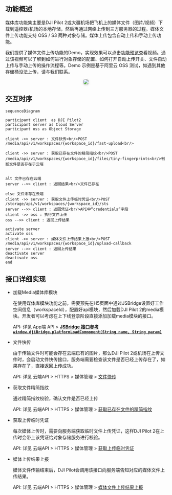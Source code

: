 ## 功能概述

媒体库功能集主要是DJI Pilot 2或大疆机场把飞机上的媒体文件（图片/视频）下载到遥控器/机场的本地存储，然后再通过网络上传到三方服务器的过程。媒体文件上传功能支持 OSS / S3 两种对象存储。媒体上传包含自动上传和手动上传功能。

我们提供了媒体文件上传功能的Demo，实现效果可以点击[功能预览](https://developer.dji.com/doc/cloud-api-tutorial/cn/quick-start/function-display.html#%E5%AA%92%E4%BD%93%E6%96%87%E4%BB%B6%E4%B8%8A%E4%BC%A0)查看视频。通过该视频可以了解到如何进行对象存储的配置、如何打开自动上传开关、文件自动上传与手动上传的操作流程等。Demo 示例是基于阿里云 OSS 测试，如遇到其他存储桶没法上传，请与我们联系。

<center>    <img style="border-radius: 0.3125em;    box-shadow: 0 2px 4px 0 rgba(34,36,38,.12),0 2px 10px 0 rgba(34,36,38,.08);"     src="https://terra-1-g.djicdn.com/84f990b0bbd145e6a3930de0c55d3b2b/admin/doc/2b7346f7-7631-404e-8bbb-0b1d99255cac.png">    <br>     </center>


## 交互时序
```mermaid
sequenceDiagram

participant client  as DJI Pilot2
participant server as Cloud Server
participant oss as Object Storage

client ->> server : 文件快传<br/>POST /media/api/v1/workspaces/{workspace_id}/fast-upload<br/>

client ->> server : 获取已存在文件的精简指纹<br/>POST /media/api/v1/workspaces/{workspace_id}/files/tiny-fingerprints<br/>判断文件是否存在于云端


alt 文件已存在云端
server -->> client : 返回结果<br/>文件已存在

else 文件未存在云端
client ->> server : 获取文件上传临时凭证<br/>POST /storage/api/v1/workspaces/{workspace_id}/sts
server -->> client : 返回凭证<br/>API中“credentials”字段
client ->> oss : 执行文件上传
oss -->> client : 返回上传结果

activate server
activate oss
client ->> server : 媒体文件上传结果上报<br/>POST /media/api/v1/workspaces/{workspace_id}/upload-callback
server -->> client : 返回上传结果
deactivate server
deactivate oss
end
```

## 接口详细实现

* 加载Media媒体库模块
 
  在使用媒体库模块功能之前，需要预先在H5页面中通过JSBridge设置好工作空间信息（workspaceId），配置好api模块，然后加载DJI Pilot 2的media模块。开发者可以考虑在上下线登录阶段直接添加加载media模块的接口。
 
  API: 详见 App端 API > [**JSBridge 接口参考 `window.djiBridge.platformLoadComponent(String name, String param)`**](https://developer.dji.com/doc/cloud-api-tutorial/cn/app-api-reference/jsbridge-api-references.html#media%E5%AA%92%E4%BD%93%E6%A8%A1%E5%9D%97)

* 文件快传

  由于传输文件时可能会存在云端已有的图片，那么DJI Pilot 2或机场在上传文件时，会启动文件快传接口，服务端需要检查该文件是否已经上传存在了，如果存在了，直接返回上传成功。
 
  API: 详见 云端API > HTTPS > 媒体管理 > [文件快传]()

* 获取文件精简指纹
 
  通过精简指纹校验，确认文件是否已经上传
 
  API: 详见 云端API > HTTPS > 媒体管理 > [获取已存在文件的精简指纹]()

* 获取上传临时凭证

  每次媒体上传时，需要向服务端获取临时文件上传凭证，这样DJI Pilot 2在上传时会带上该凭证给对象存储服务进行校验。 
 
  API: 详见 云端API > HTTPS > 媒体管理 > [获取上传临时凭证]()

* 媒体上传结果上报

  媒体文件传输结束后，DJI Pilot会调用该接口向服务端告知对应的媒体文件上传结果。

  API: 详见 云端API > HTTPS > 媒体管理 > [媒体文件上传结果上报]()
